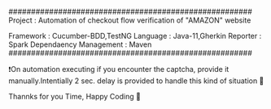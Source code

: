 ######################################################
Project : Automation of checkout flow verification of
"AMAZON" website

Framework              : Cucumber-BDD,TestNG
Language               : Java-11,Gherkin
Reporter               : Spark
Dependaency Management : Maven
######################################################

❗On automation executing if you encounter the captcha,
provide it manually.Intentially 2 sec. delay is provided
to handle this kind of situation  🙂

Thannks for you Time, Happy Coding 🥇
